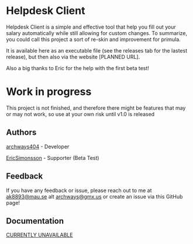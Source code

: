 
# Helpdesk Client

Helpdesk Client is a simple and effective tool that help you fill out your salary automatically while still allowing for custom changes. To summarize, you could call this project a sort of re-skin and improvement for primula.

It is available here as an executable file (see the releases tab for the lastest release), but then also via the website [PLANNED URL].

Also a big thanks to Eric for the help with the first beta test!

# Work in progress

This project is not finished, and therefore there might be features that may or may not work, so use at your own risk until v1.0 is released








## Authors

[archways404](https://www.github.com/archways404) - Developer

[EricSimonsson](https://github.com/EricSimonsson) - Supporter (Beta Test)


## Feedback

If you have any feedback or issue, please reach out to me at ak8893@mau.se alt archways@gmx.us or create an issue via this GitHub page!


## Documentation

[CURRENTLY UNAVAILABLE](https://linktodocumentation)
